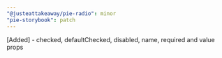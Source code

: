 ```yaml
---
"@justeattakeaway/pie-radio": minor
"pie-storybook": patch
---
```


[Added] - checked, defaultChecked, disabled, name, required and value props
